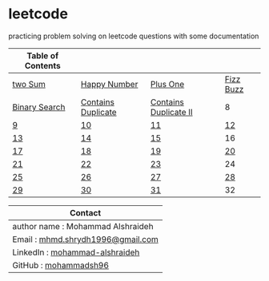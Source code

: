 # leetcode
practicing problem solving on leetcode questions with some documentation 




| Table of Contents |  |  |  |
| -------- | -------- | -------- | -------- |
| [two Sum](./twoSum/twoSum.md)   | [Happy Number](./HappyNumber/happyNumber.md)  | [Plus One](./PlusOne/plusOne.md)  |[Fizz Buzz](./FizzBuzz/fizzBuzz.md)  |
| [Binary Search](./BinarySearch/binarySearch.md)   | [Contains Duplicate](./ContainsDuplicate/ContainsDuplicate.md)   |[Contains Duplicate II](./ContainsDuplicateII//ContainsDuplicateII.md) |  8   |
| [9](./twoSum/twoSum.md)   | [10](./HappyNumber/happyNumber.md)  | [11](./PlusOne/plusOne.md)  |[12](./FizzBuzz/fizzBuzz.md)  |
| [13](./BinarySearch/binarySearch.md)   | [14](./ContainsDuplicate/ContainsDuplicate.md)   |[15](./ContainsDuplicateII//ContainsDuplicateII.md) | 16   |
| [17](./twoSum/twoSum.md)   | [18](./HappyNumber/happyNumber.md)  | [19](./PlusOne/plusOne.md)  |[20](./FizzBuzz/fizzBuzz.md)  |
| [21](./BinarySearch/binarySearch.md)   | [22](./ContainsDuplicate/ContainsDuplicate.md)   |[23](./ContainsDuplicateII//ContainsDuplicateII.md) | 24  |
| [25](./twoSum/twoSum.md)   | [26](./HappyNumber/happyNumber.md)  | [27](./PlusOne/plusOne.md)  |[28](./FizzBuzz/fizzBuzz.md)  |
| [29](./BinarySearch/binarySearch.md)   | [30](./ContainsDuplicate/ContainsDuplicate.md)   |[31](./ContainsDuplicateII//ContainsDuplicateII.md) | 32   |

| Contact |
| --- |
|author name : Mohammad Alshraideh|
|Email : mhmd.shrydh1996@gmail.com|
|LinkedIn : [mohammad-alshraideh](https://www.linkedin.com/in/mohammad-alshraideh/)|
|GitHub : [mohammadsh96](https://github.com/mohammadsh96)|
